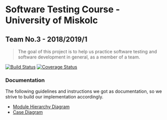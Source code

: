 # Software Testing Course - University of Miskolc
## Team No.3 - 2018/2019/1

>The goal of this project is to help us practice software testing and software development in general, as a member of a team.

[![Build Status](https://travis-ci.org/djavorek/software-testing.svg?branch=master)](https://travis-ci.org/djavorek/software-testing)
[![Coverage Status](https://coveralls.io/repos/github/djavorek/software-testing/badge.png?branch=master&kill_cache=1)](https://coveralls.io/github/djavorek/software-testing?branch=master&kill_cache=1)

### Documentation

The following guidelines and instructions we got as documentation, so we strive to build our implementation accordingly.

- [Module Hierarchy Diagram](https://github.com/djavorek/software-testing/blob/master/docs/module-hierarchy.JPG)
- [Case Diagram](https://github.com/djavorek/software-testing/blob/master/docs/case-diagram.jpg)
